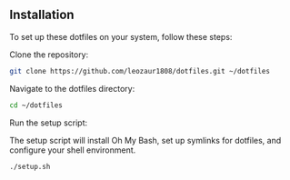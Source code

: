 ## Installation
To set up these dotfiles on your system, follow these steps:

Clone the repository:

```bash
git clone https://github.com/leozaur1808/dotfiles.git ~/dotfiles
```
Navigate to the dotfiles directory:

```bash
cd ~/dotfiles
```
Run the setup script:

The setup script will install Oh My Bash, set up symlinks for dotfiles, and configure your shell environment.

```bash
./setup.sh
```
